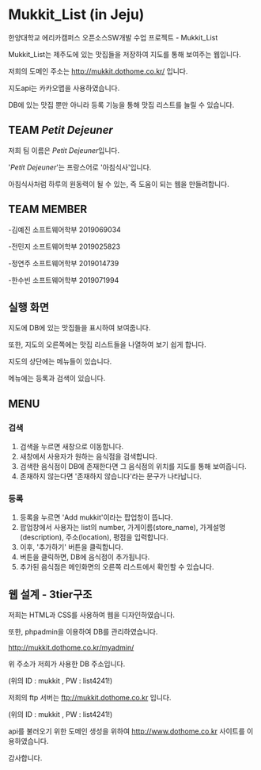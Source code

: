 # Mukkit_List (in Jeju)
한양대학교 에리카캠퍼스 오픈소스SW개발 수업 프로젝트 - Mukkit_List

Mukkit_List는 제주도에 있는 맛집들을 저장하여 지도를 통해 보여주는 웹입니다.

저희의 도메인 주소는 http://mukkit.dothome.co.kr/ 입니다.

지도api는 카카오맵을 사용하였습니다.

DB에 있는 맛집 뿐만 아니라 등록 기능을 통해 맛집 리스트를 늘릴 수 있습니다.

## TEAM *Petit Dejeuner*
저희 팀 이름은 *Petit Dejeuner*입니다. 

'*Petit Dejeuner*'는 프랑스어로 '아침식사'입니다. 

아침식사처럼 하루의 원동력이 될 수 있는, 즉 도움이 되는 웹을 만들려합니다.

## TEAM MEMBER
-김예진 소프트웨어학부 2019069034

-전민지 소프트웨어학부 2019025823

-정연주 소프트웨어학부 2019014739

-한수빈 소프트웨어학부 2019071994

## 실행 화면
지도에 DB에 있는 맛집들을 표시하여 보여줍니다. 

또한, 지도의 오른쪽에는 맛집 리스트들을 나열하여 보기 쉽게 합니다. 

지도의 상단에는 메뉴들이 있습니다. 

메뉴에는 등록과 검색이 있습니다.

## MENU
### 검색
1. 검색을 누르면 새창으로 이동합니다.
2. 새창에서 사용자가 원하는 음식점을 검색합니다. 
3. 검색한 음식점이 DB에 존재한다면 그 음식점의 위치를 지도를 통해 보여줍니다.
4. 존재하지 않는다면 '존재하지 않습니다'라는 문구가 나타납니다.

### 등록
1. 등록을 누르면 'Add mukkit'이라는 팝업창이 뜹니다.
2. 팝업창에서 사용자는 list의 number, 가게이름(store_name), 가게설명(description), 주소(location), 평점을 입력합니다.
3. 이후, '추가하기' 버튼을 클릭합니다.
4. 버튼을 클릭하면, DB에 음식점이 추가됩니다.
5. 추가된 음식점은 메인화면의 오른쪽 리스트에서 확인할 수 있습니다. 


## 웹 설계 - 3tier구조 
저희는 HTML과 CSS를 사용하여 웹을 디자인하였습니다.

또한, phpadmin을 이용하여 DB를 관리하였습니다.

http://mukkit.dothome.co.kr/myadmin/

위 주소가 저희가 사용한 DB 주소입니다.

(위의 ID : mukkit , PW : list4241!)

저희의 ftp 서버는 ftp://mukkit.dothome.co.kr 입니다.

(위의 ID : mukkit , PW : list4241!)

api를 불러오기 위한 도메인 생성을 위하여 http://www.dothome.co.kr 사이트를 이용하였습니다. 

감사합니다.
